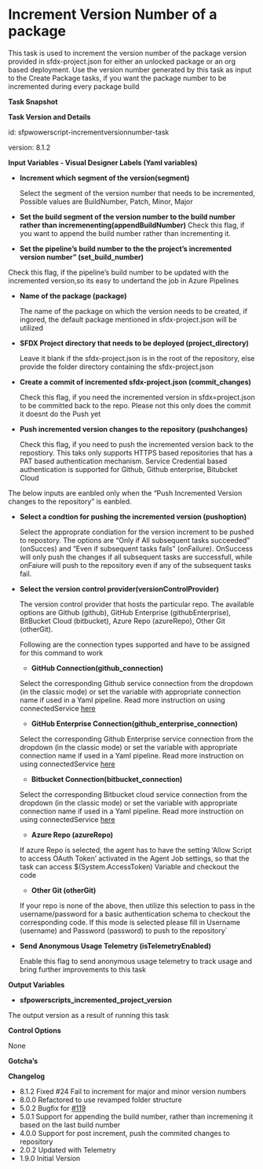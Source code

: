 # Increment Version Number of a package

This task is used to increment the version number of the package version provided in sfdx-project.json for either an unlocked package or an org based deployment. Use the version number generated by this task as input to the Create Package tasks, if you want the package number to be incremented during every package build

**Task Snapshot**

**Task Version and Details**

id: sfpwowerscript-incrementversionnumber-task

version: 8.1.2

**Input Variables  - Visual Designer Labels \(Yaml variables\)**

* **Increment which segment of the version\(segment\)**

  Select the segment of the version number that needs to be incremented, Possible values are BuildNumber, Patch, Minor, Major

* **Set the build segment of the version number to the build number rather than incremenenting\(appendBuildNumber\)** Check this flag, if you want to append the build number rather than incrementing it.
* **Set the pipeline’s build number to the the project’s incremented version number” \(set\_build\_number\)**

Check this flag, if the pipeline’s build number to be updated with the incremented version,so its easy to undertand the job in Azure Pipelines

* **Name of the package \(package\)**

  The name of the package on which the version needs to be created, if ingored, the default package mentioned in sfdx-project.json will be utilized

* **SFDX Project directory that needs to be deployed \(project\_directory\)**

  Leave it blank if the sfdx-project.json is in the root of the repository, else provide the folder directory containing the sfdx-project.json

* **Create a commit of incremented sfdx-project.json \(commit\_changes\)**

  Check this flag, if you need the incremented version in sfdx=project.json to be committed back to the repo. Please not this only does the commit it doesnt do the Push yet

* **Push incremented version changes to the repository \(pushchanges\)**

  Check this flag, if you need to push the incremented version back to the repostiory. This taks only supports HTTPS based repositories that has a PAT based authentication mechanism. Service Credential based authentication is supported for Github, Github enterprise, Bitubcket Cloud

The below inputs are eanbled only when the “Push Incremented Version changes to the repository” is eanbled.

* **Select a condtion for pushing the incremented version \(pushoption\)**

  Select the approprate condiation for the version increment to be pushed to repostory. The options are “Only if All subsequent tasks succeeded” \(onSucces\) and “Even if subsequent tasks fails” \(onFailure\). OnSuccess will only push the changes if all subsequent tasks are successfull, while onFaiure will push to the repository even if any of the subsequent tasks fail.

* **Select the version control provider\(versionControlProvider\)**

  The version control provider that hosts the particular repo. The available options are Github \(github\), GitHub Enterprise \(githubEnterprise\), BitBucket Cloud \(bitbucket\), Azure Repo \(azureRepo\), Other Git \(otherGit\).

  Following are the connection types supported and have to be assigned for this command to work

  * **GitHub Connection\(github\_connection\)**

  Select the corresponding Github service connection from the dropdown \(in the classic mode\) or set the variable with appropriate connection name if used in a Yaml pipeline. Read more instruction on using connectedService [here](https://docs.microsoft.com/en-us/azure/devops/pipelines/library/service-endpoints?view=azure-devops&tabs=yaml)

  * **GitHub Enterprise Connection\(github\_enterprise\_connection\)**

  Select the corresponding Github Enterprise service connection from the dropdown \(in the classic mode\) or set the variable with appropriate connection name if used in a Yaml pipeline. Read more instruction on using connectedService [here](https://docs.microsoft.com/en-us/azure/devops/pipelines/library/service-endpoints?view=azure-devops&tabs=yaml)

  * **Bitbucket Connection\(bitbucket\_connection\)**

  Select the corresponding Bitbucket cloud service connection from the dropdown \(in the classic mode\) or set the variable with appropriate connection name if used in a Yaml pipeline. Read more instruction on using connectedService [here](https://docs.microsoft.com/en-us/azure/devops/pipelines/library/service-endpoints?view=azure-devops&tabs=yaml)

  * **Azure Repo \(azureRepo\)**

  If azure Repo is selected, the agent has to have the setting ‘Allow Script to access OAuth Token’ activated in the Agent Job settings, so that the task can access $\(System.AccessToken\) Variable and checkout the code

  * **Other Git \(otherGit\)**

  If your repo is none of the above, then utilize this selection to pass in the username/password for a basic authentication schema to checkout the corresponding code. If this mode is selected please fill in Username \(username\) and Password \(password\) to push to the repository\`

* **Send Anonymous Usage Telemetry \(isTelemetryEnabled\)**

  Enable this flag to send anonymous usage telemetry to track usage and bring further improvements to this task

**Output Variables**

* **sfpowerscripts\_incremented\_project\_version**

The output version as a result of running this task

**Control Options**

None

**Gotcha’s**

**Changelog**

* 8.1.2 Fixed \#24 Fail to increment for major and minor version numbers
* 8.0.0 Refactored to use revamped folder structure
* 5.0.2 Bugfix for [\#119](https://github.com/azlamsalam/sfpowerscripts/issues/119)
* 5.0.1 Support for appending the build number, rather than incremening it based on the last build number
* 4.0.0 Support for post increment, push the commited changes to repository
* 2.0.2 Updated with Telemetry
* 1.9.0 Initial Version

